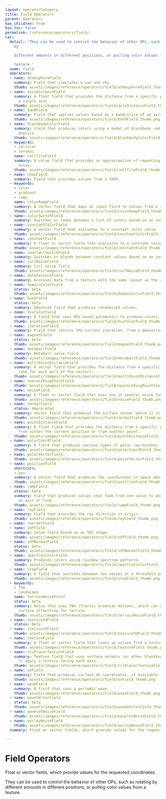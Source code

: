 ```yaml
---
layout: operatorCategory
title: Field Operators
parent: Operators
has_children: true
has_toc: false
permalink: /reference/operators/field/
cat:
  detail: 'They can be used to control the behavior of other OPs, such as rotating
    by

    different amounts in different positions, or pulling color values from a

    texture.'
  name: field
  operators:
  - name: atmosphereField
    summary: Field that simulates a sun and sky.
    thumb: assets/images/reference/operators/field/atmosphereField_thumb.png
  - name: axisDistanceField
    summary: A float field that provides the distance from a specific point along
      a single axis.
    thumb: assets/images/reference/operators/field/axisDistanceField_thumb.png
  - name: bandField
    summary: Field that applies values based on a band/slice of an axis.
    thumb: assets/images/reference/operators/field/bandField_thumb.png
  - name: blackbodyColorField
    summary: Field that produces colors using a model of blackbody radiation from
      physics.
    thumb: assets/images/reference/operators/field/blackbodyColorField_thumb.png
  - keywords:
    - cellular
    - voronoi
    name: cellTileField
    summary: A value field that provides an approximation of repeating cellular (voronoi)
      noise.
    thumb: assets/images/reference/operators/field/cellTileField_thumb.png
  - name: chopField
    summary: Field that provides values from a CHOP.
  - keywords:
    - color
    - gradient
    - ramp
    name: colorRampField
    summary: A vector field that maps an input field to values from a range of colors.
    thumb: assets/images/reference/operators/field/colorRampField_thumb.png
  - name: colorSwitchField
    summary: Switches or fades between a list of colors based on an index field.
  - name: constantColorField
    summary: A vector field that evaluates to a constant color value.
    thumb: assets/images/reference/operators/field/constantColorField_thumb.png
  - name: constantField
    summary: A float or vector field that evaluates to a constant value.
    thumb: assets/images/reference/operators/field/constantField_thumb.png
  - name: constantSwitchField
    summary: Switches or blends between constant values based on an index field.
  - name: curlNoiseField
    summary: Curl noise field.
    thumb: assets/images/reference/operators/field/curlNoiseField_thumb.png
  - name: dataTextureField
    summary: Accesses data from a texture with the same layout as the renderer.
  - name: domainColorField
    status: beta
    thumb: assets/images/reference/operators/field/domainColorField_thumb.png
  - name: hashField
    status: beta
    summary: Advanced field that produces randomized values.
  - name: hsvColorField
    summary: A field that uses HSV-based parameters to produce colors.
    thumb: assets/images/reference/operators/field/hsvColorField_thumb.png
  - name: iterationField
    summary: Field that returns the current iteration, from a downstream OP.
  - name: magnetField
    status: beta
    thumb: assets/images/reference/operators/field/magnetField_thumb.png
  - name: metaballField
    summary: Metaball value field.
    thumb: assets/images/reference/operators/field/metaballField_thumb.png
  - name: multiPointDistanceField
    summary: A vector field that provides the distance from 4 specific points in space
      (one for each part of the vector).
    thumb: assets/images/reference/operators/field/multiPointDistanceField_thumb.png
  - name: nearestRingPointField
    thumb: assets/images/reference/operators/field/nearestRingPointField_thumb.png
  - name: noiseField
    summary: A float or vector field that uses one of several noise functions.
    thumb: assets/images/reference/operators/field/noiseField_thumb.png
  - name: normalField
    status: deprecated
    summary: Vector field that produces the surface normal where it is evaluated.
    thumb: assets/images/reference/operators/field/normalField_thumb.png
  - name: pointDistanceField
    summary: A float field that provides the distance from a specific point in space
      from either the current position or from another point.
    thumb: assets/images/reference/operators/field/pointDistanceField_thumb.png
  - name: polarCoordField
    summary: A field that produces various types of polar coordinates.
    thumb: assets/images/reference/operators/field/polarCoordField_thumb.png
  - name: polarVectorField
    thumb: assets/images/reference/operators/field/polarVectorField_thumb.png
  - name: positionField
    shortcuts:
    - pos
    summary: A vector field that produces the coordinates in space where it is checked.
    thumb: assets/images/reference/operators/field/positionField_thumb.png
  - name: rampField
    status: beta
    summary: Field that produces values that fade from one value to another along
      an axis or line.
    thumb: assets/images/reference/operators/field/rampField_thumb.png
  - name: rayField
    summary: Field that provides the ray direction or origin.
    thumb: assets/images/reference/operators/field/rayField_thumb.png
  - name: reorderField
  - name: sdfField
    summary: Value field based on an SDF shape.
    thumb: assets/images/reference/operators/field/sdfField_thumb.png
  - name: sdfNormalField
    status: beta
    thumb: assets/images/reference/operators/field/sdfNormalField_thumb.png
  - name: spectralColorField
    summary: Produces colors using rainbow spectrum patterns.
    thumb: assets/images/reference/operators/field/spectralColorField_thumb.png
  - name: stepField
    summary: A field that switches between two values at a threshold point.
    thumb: assets/images/reference/operators/field/stepField_thumb.png
  - keywords:
    - fbm
    - landscape
    name: terrainNoiseField
    status: beta
    summary: Noise that uses fBm (fractal brownian motion), which can work well for
      surface offsetting for terrain.
    thumb: assets/images/reference/operators/field/terrainNoiseField_thumb.png
  - name: texture1dField
    status: beta
  - name: texture3dField
    thumb: assets/images/reference/operators/field/texture3dField_thumb.png
  - name: textureField
    summary: A float or vector field that looks up values from a texture.
    thumb: assets/images/reference/operators/field/textureField_thumb.png
  - name: triPlanarTextureField
    summary: Texture field that uses surface normals (or other blending techniques)
      to apply a texture facing each axis.
    thumb: assets/images/reference/operators/field/triPlanarTextureField_thumb.png
  - name: uvField
    summary: Field that produces surface UV coordinates, if available.
    thumb: assets/images/reference/operators/field/uvField_thumb.png
  - name: waveField
    summary: A field that uses a periodic wave.
    thumb: assets/images/reference/operators/field/waveField_thumb.png
  - name: waveVectorField
    status: beta
    thumb: assets/images/reference/operators/field/waveVectorField_thumb.png
  - name: waveletNoiseField
    thumb: assets/images/reference/operators/field/waveletNoiseField_thumb.png
  - name: worleyNoiseField
    thumb: assets/images/reference/operators/field/worleyNoiseField_thumb.png
  summary: Float or vector fields, which provide values for the requested coordinates.

---
```


# Field Operators

Float or vector fields, which provide values for the requested coordinates.

They can be used to control the behavior of other OPs, such as rotating by
different amounts in different positions, or pulling color values from a
texture.
